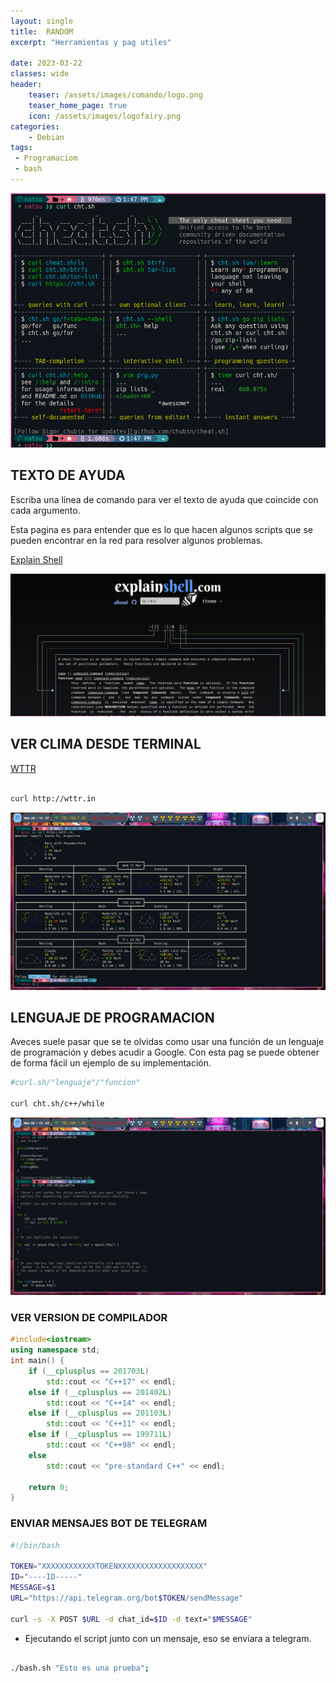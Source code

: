 ```yaml
---
layout: single
title:  RANDOM
excerpt: "Herramientas y pag utiles"

date: 2023-03-22
classes: wide
header:
    teaser: /assets/images/comando/logo.png
    teaser_home_page: true
    icon: /assets/images/logofairy.png
categories:
    - Debian
tags:  
 - Programaciom
 - bash
---
```


![](../assets/images/comandos/wallpapers.png)

## TEXTO DE AYUDA 

Escriba una línea de comando para ver el texto de ayuda que coincide con cada argumento. 

Esta pagina es para entender que es lo que hacen algunos scripts que se pueden encontrar en la red para resolver algunos problemas.

[Explain Shell](https://explainshell.com/)

![](../assets/images/comandos/comandos.png)

## VER CLIMA DESDE TERMINAL 

[WTTR](http://wttr.in)

```bash

curl http://wttr.in

```
![](../assets/images/comandos/wttr.png)

## LENGUAJE DE PROGRAMACION

Aveces suele pasar que se te olvidas como usar una función de un lenguaje de programación y debes acudir a Google. Con esta pag se puede obtener de forma fácil un ejemplo de su implementación.


```bash
#curl.sh/"lenguaje"/"funcion"

curl cht.sh/c++/while

```
![](../assets/images/comandos/cht.png)

### VER VERSION DE COMPILADOR 

```c++
#include<iostream>
using namespace std;
int main() {
    if (__cplusplus == 201703L)
        std::cout << "C++17" << endl;
    else if (__cplusplus == 201402L)
        std::cout << "C++14" << endl;
    else if (__cplusplus == 201103L)
        std::cout << "C++11" << endl;
    else if (__cplusplus == 199711L)
        std::cout << "C++98" << endl;
    else
        std::cout << "pre-standard C++" << endl;

    return 0;
}
```

### ENVIAR MENSAJES BOT DE TELEGRAM
```bash
#!/bin/bash

TOKEN="XXXXXXXXXXXXTOKENXXXXXXXXXXXXXXXXXXX"
ID="----ID-----"
MESSAGE=$1
URL="https://api.telegram.org/bot$TOKEN/sendMessage"

curl -s -X POST $URL -d chat_id=$ID -d text="$MESSAGE"


```

* Ejecutando el script junto con un mensaje, eso se enviara a telegram.

```bash

./bash.sh "Esto es una prueba";

```
